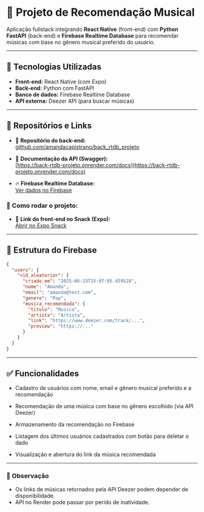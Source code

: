 # 🎵 Projeto de Recomendação Musical

Aplicação fullstack integrando **React Native** (front-end) com **Python FastAPI** (back-end) e **Firebase Realtime Database** para recomendar músicas com base no gênero musical preferido do usuário.

---

## 🧠 Tecnologias Utilizadas

- **Front-end:** React Native (com Expo)
- **Back-end:** Python com FastAPI
- **Banco de dados:** Firebase Realtime Database
- **API externa:** Deezer API (para buscar músicas)

---

## 📂 Repositórios e Links

- 🔧 **Repositório do back-end:**  
  [github.com/amandacapistrano/back_rtdb_projeto](https://github.com/amandacapistrano/back_rtdb_projeto)

- 🔗 **Documentação da API (Swagger):**  
  [https://back-rtdb-projeto.onrender.com/docs](https://back-rtdb-projeto.onrender.com/docs)

- 🔥 **Firebase Realtime Database:**  
  [Ver dados no Firebase](https://console.firebase.google.com/u/1/project/aula-b7426/database/aula-b7426-default-rtdb/data?hl=pt-br)

### 🚀 Como rodar o projeto:
- 📱 **Link do front-end no Snack (Expo):**  
  [Abrir no Expo Snack](https://snack.expo.dev/@amandacaps/projeto-com-fastapi-13-6)

---

## 🧾 Estrutura do Firebase

```json
{
  "users": {
    "<id_aleatorio>": {
      "criado_em": "2025-06-13T15:07:05.459528",
      "nome": "Amanda",
      "email": "amanda@test.com",
      "genero": "Pop",
      "musica_recomendada": {
        "titulo": "Musica",
        "artista": "Artista",
        "link": "https://www.deezer.com/track/...",
        "preview": "https://..."
      }
    }
  }
}
```
---
## ✅ Funcionalidades
- Cadastro de usuários com nome, email e gênero musical preferido e a recomendação

- Recomendação de uma música com base no gênero escolhido (via API Deezer)

- Armazenamento da recomendação no Firebase

- Listagem dos últimos usuários cadastrados com botão para deletar o dado

- Visualização e abertura do link da música recomendada
---
### 📌 Observação
- Os links de músicas retornados pela API Deezer podem depender de disponibilidade.
- API no Render pode passar por perído de inatividade.
